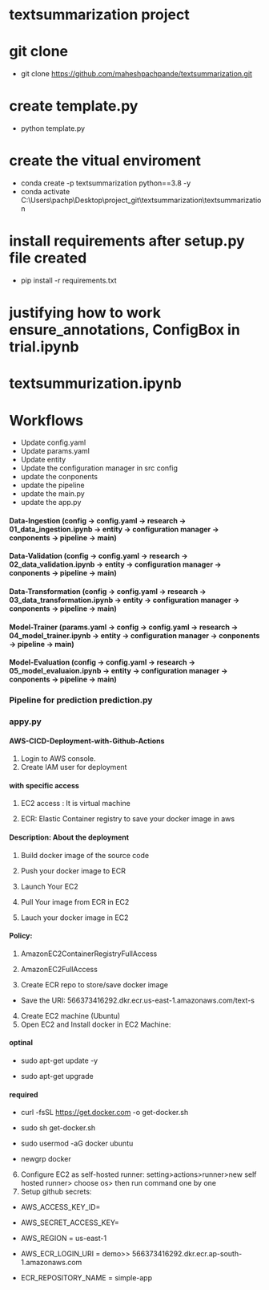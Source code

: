 # textsummarization project

# git clone
- git clone https://github.com/maheshpachpande/textsummarization.git

# create template.py
- python template.py

# create the vitual enviroment
- conda create -p textsummarization python==3.8 -y
- conda activate C:\Users\pachp\Desktop\project_git\textsummarization\textsummarization

# install requirements after setup.py file created
- pip install -r requirements.txt

# justifying how to work ensure_annotations, ConfigBox in trial.ipynb

# textsummurization.ipynb

# Workflows
- Update config.yaml
- Update params.yaml
- Update entity
- Update the configuration manager in src config
- update the conponents
- update the pipeline
- update the main.py
- update the app.py

#### Data-Ingestion (config -> config.yaml -> research -> 01_data_ingestion.ipynb -> entity -> configuration manager -> conponents -> pipeline -> main)

#### Data-Validation (config -> config.yaml -> research -> 02_data_validation.ipynb -> entity -> configuration manager -> conponents -> pipeline -> main)

#### Data-Transformation (config -> config.yaml -> research -> 03_data_transformation.ipynb -> entity -> configuration manager -> conponents -> pipeline -> main)

#### Model-Trainer (params.yaml -> config -> config.yaml -> research -> 04_model_trainer.ipynb -> entity -> configuration manager -> conponents -> pipeline -> main)

#### Model-Evaluation (config -> config.yaml -> research -> 05_model_evaluaion.ipynb -> entity -> configuration manager -> conponents -> pipeline -> main)

### Pipeline for prediction prediction.py

### appy.py


#### AWS-CICD-Deployment-with-Github-Actions
1. Login to AWS console.
2. Create IAM user for deployment
#### with specific access

1. EC2 access : It is virtual machine

2. ECR: Elastic Container registry to save your docker image in aws


#### Description: About the deployment

1. Build docker image of the source code

2. Push your docker image to ECR

3. Launch Your EC2 

4. Pull Your image from ECR in EC2

5. Lauch your docker image in EC2

#### Policy:

1. AmazonEC2ContainerRegistryFullAccess

2. AmazonEC2FullAccess
3. Create ECR repo to store/save docker image
- Save the URI: 566373416292.dkr.ecr.us-east-1.amazonaws.com/text-s
4. Create EC2 machine (Ubuntu)
5. Open EC2 and Install docker in EC2 Machine:
#### optinal

- sudo apt-get update -y

- sudo apt-get upgrade

#### required

- curl -fsSL https://get.docker.com -o get-docker.sh

- sudo sh get-docker.sh

- sudo usermod -aG docker ubuntu

- newgrp docker
6. Configure EC2 as self-hosted runner:
setting>actions>runner>new self hosted runner> choose os> then run command one by one
7. Setup github secrets:
- AWS_ACCESS_KEY_ID=

- AWS_SECRET_ACCESS_KEY=

- AWS_REGION = us-east-1

- AWS_ECR_LOGIN_URI = demo>>  566373416292.dkr.ecr.ap-south-1.amazonaws.com

- ECR_REPOSITORY_NAME = simple-app


